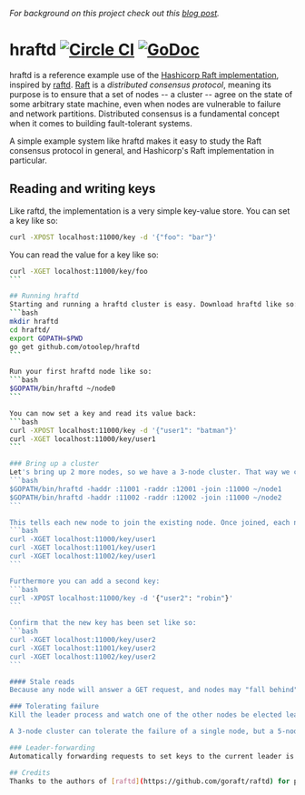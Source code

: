 _For background on this project check out this [blog post](http://www.philipotoole.com/building-a-distributed-key-value-store-using-raft/)._

hraftd [![Circle CI](https://circleci.com/gh/otoolep/hraftd/tree/master.svg?style=svg)](https://circleci.com/gh/otoolep/hraftd/tree/master) [![GoDoc](https://godoc.org/github.com/otoolep/hraftd?status.png)](https://godoc.org/github.com/otoolep/hraftd)
======

hraftd is a reference example use of the [Hashicorp Raft implementation](https://github.com/hashicorp/raft), inspired by [raftd](https://github.com/goraft/raftd). [Raft](https://raft.github.io/) is a _distributed consensus protocol_, meaning its purpose is to ensure that a set of nodes -- a cluster -- agree on the state of some arbitrary state machine, even when nodes are vulnerable to failure and network partitions. Distributed consensus is a fundamental concept when it comes to building fault-tolerant systems.

A simple example system like hraftd makes it easy to study the Raft consensus protocol in general, and Hashicorp's Raft implementation in particular.

## Reading and writing keys

Like raftd, the implementation is a very simple key-value store. You can set a key like so:

```bash
curl -XPOST localhost:11000/key -d '{"foo": "bar"}'
```

You can read the value for a key like so:

````bash
curl -XGET localhost:11000/key/foo
```

## Running hraftd
Starting and running a hraftd cluster is easy. Download hraftd like so:
```bash
mkdir hraftd
cd hraftd/
export GOPATH=$PWD
go get github.com/otoolep/hraftd
```

Run your first hraftd node like so:
```bash
$GOPATH/bin/hraftd ~/node0
```

You can now set a key and read its value back:
```bash
curl -XPOST localhost:11000/key -d '{"user1": "batman"}'
curl -XGET localhost:11000/key/user1
```

### Bring up a cluster
Let's bring up 2 more nodes, so we have a 3-node cluster. That way we can tolerate the failure of 1 node:
```bash
$GOPATH/bin/hraftd -haddr :11001 -raddr :12001 -join :11000 ~/node1
$GOPATH/bin/hraftd -haddr :11002 -raddr :12002 -join :11000 ~/node2
```

This tells each new node to join the existing node. Once joined, each node now knows about the key:
```bash
curl -XGET localhost:11000/key/user1
curl -XGET localhost:11001/key/user1
curl -XGET localhost:11002/key/user1
```

Furthermore you can add a second key:
```bash
curl -XPOST localhost:11000/key -d '{"user2": "robin"}'
```

Confirm that the new key has been set like so:
```bash
curl -XGET localhost:11000/key/user2
curl -XGET localhost:11001/key/user2
curl -XGET localhost:11002/key/user2
```

#### Stale reads
Because any node will answer a GET request, and nodes may "fall behind" updates, stale reads are possible. Again, hraftd is a simple program, for the purpose of demonstrating a distributed key-value store. These shortcomings can be addressed by enhancements to the existing source.

### Tolerating failure
Kill the leader process and watch one of the other nodes be elected leader. The keys are still available for query on the other nodes, and you can set keys on the new leader. Furthermore, when the first node is restarted, it will rejoin the cluster and learn about any updates that occurred while it was down.

A 3-node cluster can tolerate the failure of a single node, but a 5-node cluster can tolerate the failure of two nodes. But 5-node clusters require that the leader contact a larger number of nodes before any change e.g. setting a key's value, can be considered committed.

### Leader-forwarding
Automatically forwarding requests to set keys to the current leader is not implemented. The client must always send requests to change a key to the leader or an error will be returned.

## Credits
Thanks to the authors of [raftd](https://github.com/goraft/raftd) for providing the inspiration for this system. The current use of Raft by [InfluxDB](https://github.com/influxdata/influxdb) was also helpful.
